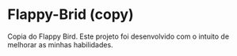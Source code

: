 # Flappy-Brid (copy)
Copia do Flappy Bird. Este projeto foi desenvolvido com o intuito de melhorar as minhas habilidades.

